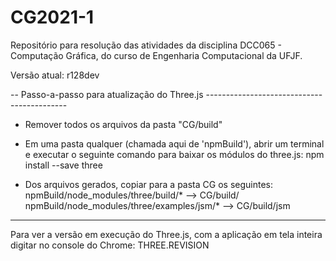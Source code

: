 # CG2021-1
Repositório para resolução das atividades da disciplina DCC065 - Computação Gráfica, do curso de Engenharia Computacional da UFJF.



Versão atual: r128dev

-- Passo-a-passo para atualização do Three.js -------------------------------------------

* Remover todos os arquivos da pasta "CG/build"

* Em uma pasta qualquer (chamada aqui de 'npmBuild'), abrir um terminal e 
  executar o seguinte comando para baixar os módulos do three.js:
    npm install --save three

* Dos arquivos gerados, copiar para a pasta CG os seguintes:
  npmBuild/node_modules/three/build/*          -->  CG/build/  
  npmBuild/node_modules/three/examples/jsm/*   -->  CG/build/jsm
  
-------------------------------------------------

Para ver a versão em execução do Three.js, com a aplicação em tela inteira digitar 
no console do Chrome:
THREE.REVISION
